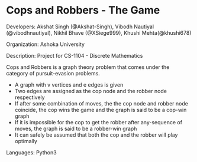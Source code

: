 # Cops and Robbers - The Game

Developers: Akshat Singh (@Akshat-Singh), Vibodh Nautiyal (@vibodhnautiyal), Nikhil Bhave (@XSiege999), Khushi Mehta(@khushi678)

Organization: Ashoka University

Description: Project for CS-1104 - Discrete Mathematics

Cops and Robbers is a graph theory problem that comes under the category of pursuit-evasion problems.

<ul>
	<li>A graph with v vertices and e edges is given</li>
	<li>Two edges are assigned as the cop node and the robber node respectively</li>
	<li>If after some combination of moves, the the cop node and robber node coincide, the cop wins the game and the graph is said to be a cop-win graph</li>
	<li>If it is impossible for the cop to get the robber after any-sequence of moves, the graph is said to be a robber-win graph</li>
	<li>It can safely be assumed that both the cop and the robber will play optimally</li>
</ul>

Languages: Python3
